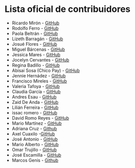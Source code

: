 # Lista oficial de contribuidores

- Ricardo Mirón - [GitHub](http://github.com/ricardomiron)
- Rodolfo Ferro - [GitHub](https://github.com/RodolfoFerro)
- Paola Beltrán - [GitHub](http://github.com/paolabs)
- Lizeth Barragán - [GitHub](http://github.com/lizbarmal)
- Josué Flores - [GitHub](http://github.com/josuefloresrdz) 
- Miguel Bárcenas - [GitHub](https://github.com/mbarcenas-mne)
- Jessica Mares - [GitHub](https://github.com/jessicamares)
- Jocelyn Cervantes - [GitHub](http://github.com/Jocecervantes) 
- Regina Badillo - [GitHub](https://github.com/Regdw2)
- Abisai Sosa (Chico Pay) - [GitHub](https://github.com/chico-pay)
- Jennie Hernádez - [GitHub](https://github.com/jenniferjanet)
- Francisco Mireles - [GitHub](https://github.com/frankmireles)
- Valeria Tafoya - [GitHub](http://github.com/itsvaleriatafoya)
- Claudia García - [GitHub](https://github.com/garciagclaudia)
- Andres Esau - [GitHub](http://github.com/Andres8ezau) 
- Zaid De Anda - [GitHub](https://github.com/ZaidTheJedi)
- Lilián Ferreira - [GitHub](https://github.com/lilianferreira)
- issac romero  - [GitHub](https://github.com/IssacRom-96/hello-world)
- David Romo Reyes - [GitHub](https://github.com/DavRo24)
- Mario Martínez  - [GitHub](https://github.com/TheK321)
- Adriana Cruz - [Github](https://github.com/vce00442)
- Axel Cuaxilo -[GitHub](https://github.com/angelcuaxilo)
- José Antonio - [GitHub](https://github.com/HernandezJosze)
- Mario Alberto - [GitHub](https://github.com/MarioAMejia)
- Omar Trujillo - [GitHub](https://github.com/MazinoXX)
- José Escamilla - [GitHub](https://github.com/Jose-Escamilla)
- Marcos Genis - [Github](https://github.com/MAGH1)
